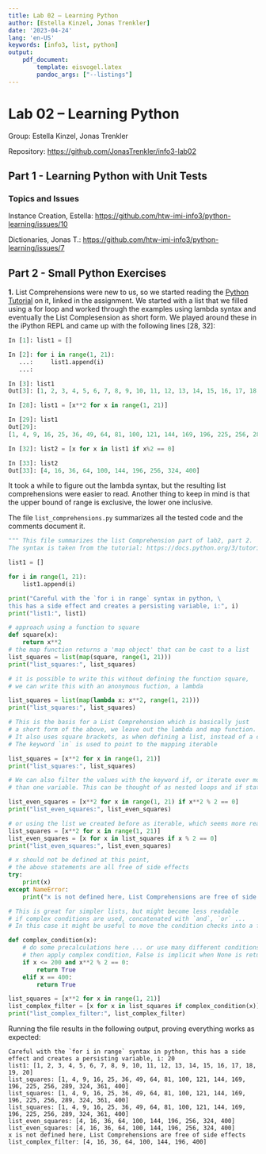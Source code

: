 ```yaml
---
title: Lab 02 – Learning Python
author: [Estella Kinzel, Jonas Trenkler]
date: '2023-04-24'
lang: 'en-US'
keywords: [info3, list, python]
output:
    pdf_document:
        template: eisvogel.latex
        pandoc_args: ["--listings"]
---
```


# Lab 02 – Learning Python

Group: Estella Kinzel, Jonas Trenkler

Repository: <https://github.com/JonasTrenkler/info3-lab02>

## Part 1 - Learning Python with Unit Tests

### Topics and Issues

Instance Creation, Estella: <https://github.com/htw-imi-info3/python-learning/issues/10> 

Dictionaries, Jonas T.: <https://github.com/htw-imi-info3/python-learning/issues/7>

## Part 2 - Small Python Exercises

**1.** List Comprehensions were new to us, so we started reading the [Python Tutorial](https://docs.python.org/3/tutorial/datastructures.html#list-comprehensions) on it, linked in the assignment.
We started with a list that we filled using a for loop and worked through the examples using lambda syntax and eventually the List Complesension as short form.
We played around these in the iPython REPL and came up with the following lines [28, 32]:

```python
In [1]: list1 = []

In [2]: for i in range(1, 21):
   ...:     list1.append(i)
   ...: 

In [3]: list1
Out[3]: [1, 2, 3, 4, 5, 6, 7, 8, 9, 10, 11, 12, 13, 14, 15, 16, 17, 18, 19, 20]

In [28]: list1 = [x**2 for x in range(1, 21)]

In [29]: list1
Out[29]: 
[1, 4, 9, 16, 25, 36, 49, 64, 81, 100, 121, 144, 169, 196, 225, 256, 289, 324, 361, 400]

In [32]: list2 = [x for x in list1 if x%2 == 0]

In [33]: list2
Out[33]: [4, 16, 36, 64, 100, 144, 196, 256, 324, 400]
```

It took a while to figure out the lambda syntax, but the resulting list comprehensions were easier to read.
Another thing to keep in mind is that the upper bound of range is exclusive, the lower one inclusive.

The file `list_comprehensions.py` summarizes all the tested code and the comments document it.

```python
""" This file summarizes the list Comprehension part of lab2, part 2.
The syntax is taken from the tutorial: https://docs.python.org/3/tutorial/datastructures.html#list-comprehensions """

list1 = []

for i in range(1, 21):
    list1.append(i)

print("Careful with the `for i in range` syntax in python, \
this has a side effect and creates a persisting variable, i:", i)
print("list1:", list1)

# approach using a function to square
def square(x):
    return x**2
# the map function returns a 'map object' that can be cast to a list
list_squares = list(map(square, range(1, 21)))
print("list_squares:", list_squares)

# it is possible to write this without defining the function square,
# we can write this with an anonymous fuction, a lambda

list_squares = list(map(lambda x: x**2, range(1, 21)))
print("list_squares:", list_squares)

# This is the basis for a List Comprehension which is basically just
# a short form of the above, we leave out the lambda and map function.
# It also uses square brackets, as when defining a list, instead of a cast
# The keyword `in` is used to point to the mapping iterable

list_squares = [x**2 for x in range(1, 21)]
print("list_squares:", list_squares)

# We can also filter the values with the keyword if, or iterate over more
# than one variable. This can be thought of as nested loops and if statements

list_even_squares = [x**2 for x in range(1, 21) if x**2 % 2 == 0]
print("list_even_squares:", list_even_squares)

# or using the list we created before as iterable, which seems more readable
list_squares = [x**2 for x in range(1, 21)]
list_even_squares = [x for x in list_squares if x % 2 == 0]
print("list_even_squares:", list_even_squares)

# x should not be defined at this point,
# the above statements are all free of side effects
try:
    print(x)
except NameError:
    print("x is not defined here, List Comprehensions are free of side effects")

# This is great for simpler lists, but might become less readable
# if complex conditions are used, concatenated with `and`, `or` ...
# In this case it might be useful to move the condition checks into a function.

def complex_condition(x):
    # do some precalculations here ... or use many different conditions or cases
    # then apply complex condition, False is implicit when None is returned
    if x <= 200 and x**2 % 2 == 0:
        return True
    elif x == 400:
        return True

list_squares = [x**2 for x in range(1, 21)]
list_complex_filter = [x for x in list_squares if complex_condition(x)]
print("list_complex_filter:", list_complex_filter)
```

Running the file results in the following output, proving everything works as expected:

```
Careful with the `for i in range` syntax in python, this has a side effect and creates a persisting variable, i: 20
list1: [1, 2, 3, 4, 5, 6, 7, 8, 9, 10, 11, 12, 13, 14, 15, 16, 17, 18, 19, 20]
list_squares: [1, 4, 9, 16, 25, 36, 49, 64, 81, 100, 121, 144, 169, 196, 225, 256, 289, 324, 361, 400]
list_squares: [1, 4, 9, 16, 25, 36, 49, 64, 81, 100, 121, 144, 169, 196, 225, 256, 289, 324, 361, 400]
list_squares: [1, 4, 9, 16, 25, 36, 49, 64, 81, 100, 121, 144, 169, 196, 225, 256, 289, 324, 361, 400]
list_even_squares: [4, 16, 36, 64, 100, 144, 196, 256, 324, 400]
list_even_squares: [4, 16, 36, 64, 100, 144, 196, 256, 324, 400]
x is not defined here, List Comprehensions are free of side effects
list_complex_filter: [4, 16, 36, 64, 100, 144, 196, 400]
```
